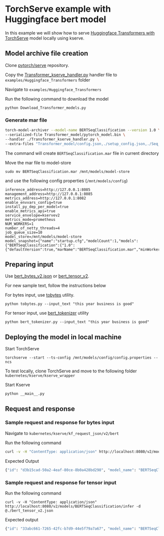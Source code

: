 # TorchServe example with Huggingface bert model

In this example we will show how to serve [Huggingface Transformers with TorchServe](https://github.com/pytorch/serve/tree/master/examples/Huggingface_Transformers)
model locally using kserve.

## Model archive file creation

Clone [pytorch/serve](https://github.com/pytorch/serve) repository.

Copy the [Transformer_kserve_handler.py](https://github.com/kserve/kserve/blob/master/docs/samples/v1beta1/torchserve/v2/bert/sequence_classification/Transformer_kserve_handler.py) handler file to `examples/Huggingface_Transformers` folder

Navigate to `examples/Huggingface_Transformers`

Run the following command to download the model

```
python Download_Transformer_models.py
```

### Generate mar file

```bash
torch-model-archiver --model-name BERTSeqClassification --version 1.0 \
--serialized-file Transformer_model/pytorch_model.bin \
--handler ./Transformer_kserve_handler.py \
--extra-files "Transformer_model/config.json,./setup_config.json,./Seq_classification_artifacts/index_to_name.json,./Transformer_handler_generalized.py"
```

The command will create `BERTSeqClassification.mar` file in current directory

Move the mar file to model-store

```
sudo mv BERTSeqClassification.mar /mnt/models/model-store
```

and use the following config properties (`/mnt/models/config`)

```
inference_address=http://127.0.0.1:8085
management_address=http://127.0.0.1:8085
metrics_address=http://127.0.0.1:8082
enable_envvars_config=true
install_py_dep_per_model=true
enable_metrics_api=true
service_envelope=kservev2
metrics_mode=prometheus
NUM_WORKERS=1
number_of_netty_threads=4
job_queue_size=10
model_store=/mnt/models/model-store
model_snapshot={"name":"startup.cfg","modelCount":1,"models":{"BERTSeqClassification":{"1.0":{"defaultVersion":true,"marName":"BERTSeqClassification.mar","minWorkers":1,"maxWorkers":5,"batchSize":1,"maxBatchDelay":5000,"responseTimeout":120}}}}
```

## Preparing input

Use [bert_bytes_v2.json](bert_bytes_v2.json) or [bert_tensor_v2](bert_tensor_v2.json).

For new sample text, follow the instructions below

For bytes input, use [tobytes](tobytes.py) utility.

```
python tobytes.py --input_text "this year business is good"
```

For tensor input, use [bert_tokenizer](bert_tokenizer.py) utility

```
python bert_tokenizer.py --input_text "this year business is good"
```


## Deploying the model in local machine

Start TorchServe

```
torchserve --start --ts-config /mnt/models/config/config.properties --ncs
```

To test locally, clone TorchServe and move to the following folder `kubernetes/kserve/kserve_wrapper`

Start Kserve

```
python __main__.py
```

## Request and response

### Sample request and response for bytes input

Navigate to `kubernetes/kserve/kf_request_json/v2/bert`

Run the following command

```bash
curl -v -H "ContentType: application/json" http://localhost:8080/v2/models/BERTSeqClassification/infer -d @./bert_bytes_v2.json
```

Expected Output

```bash
{"id": "d3b15cad-50a2-4eaf-80ce-8b0a428bd298", "model_name": "BERTSeqClassification", "model_version": "1.0", "outputs": [{"name": "predict", "shape": [], "datatype": "BYTES", "data": ["Not Accepted"]}]}
```


### Sample request and response for tensor input


Run the following command

```
curl -v -H "ContentType: application/json" http://localhost:8080/v2/models/BERTSeqClassification/infer -d @./bert_tensor_v2.json
```

Expected output
```bash
{"id": "33abc661-7265-42fc-b7d9-44e5f79a7a67", "model_name": "BERTSeqClassification", "model_version": "1.0", "outputs": [{"name": "predict", "shape": [], "datatype": "BYTES", "data": ["Not Accepted"]}]}
```
